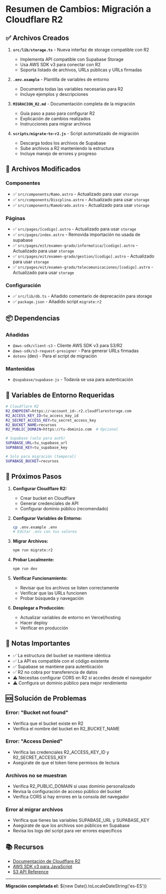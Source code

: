 # Resumen de Cambios: Migración a Cloudflare R2

## ✅ Archivos Creados

1. **`src/lib/storage.ts`** - Nueva interfaz de storage compatible con R2
   - Implementa API compatible con Supabase Storage
   - Usa AWS SDK v3 para conectar con R2
   - Soporta listado de archivos, URLs públicas y URLs firmadas

2. **`.env.example`** - Plantilla de variables de entorno
   - Documenta todas las variables necesarias para R2
   - Incluye ejemplos y descripciones

3. **`MIGRACION_R2.md`** - Documentación completa de la migración
   - Guía paso a paso para configurar R2
   - Explicación de cambios realizados
   - Instrucciones para migrar archivos

4. **`scripts/migrate-to-r2.js`** - Script automatizado de migración
   - Descarga todos los archivos de Supabase
   - Sube archivos a R2 manteniendo la estructura
   - Incluye manejo de errores y progreso

## 🔄 Archivos Modificados

### Componentes
- ✅ `src/components/Ramo.astro` - Actualizado para usar `storage`
- ✅ `src/components/Discplina.astro` - Actualizado para usar `storage`
- ✅ `src/components/RamoGrado.astro` - Actualizado para usar `storage`

### Páginas
- ✅ `src/pages/[codigo].astro` - Actualizado para usar `storage`
- ✅ `src/pages/index.astro` - Removida importación no usada de supabase
- ✅ `src/pages/eit/examen-grado/informatica/[codigo].astro` - Actualizado para usar `storage`
- ✅ `src/pages/eit/examen-grado/gestion/[codigo].astro` - Actualizado para usar `storage`
- ✅ `src/pages/eit/examen-grado/telecomunicaciones/[codigo].astro` - Actualizado para usar `storage`

### Configuración
- ✅ `src/lib/db.ts` - Añadido comentario de deprecación para storage
- ✅ `package.json` - Añadido script `migrate:r2`

## 📦 Dependencias

### Añadidas
- `@aws-sdk/client-s3` - Cliente AWS SDK v3 para S3/R2
- `@aws-sdk/s3-request-presigner` - Para generar URLs firmadas
- `dotenv` (dev) - Para el script de migración

### Mantenidas
- `@supabase/supabase-js` - Todavía se usa para autenticación

## 🔑 Variables de Entorno Requeridas

```bash
# Cloudflare R2
R2_ENDPOINT=https://<account_id>.r2.cloudflarestorage.com
R2_ACCESS_KEY_ID=tu_access_key_id
R2_SECRET_ACCESS_KEY=tu_secret_access_key
R2_BUCKET_NAME=recursos
R2_PUBLIC_DOMAIN=https://tu-dominio.com  # Opcional

# Supabase (solo para auth)
SUPABASE_URL=tu_supabase_url
SUPABASE_KEY=tu_supabase_key

# Solo para migración (temporal)
SUPABASE_BUCKET=recursos
```

## 🚀 Próximos Pasos

1. **Configurar Cloudflare R2:**
   - Crear bucket en Cloudflare
   - Generar credenciales de API
   - Configurar dominio público (recomendado)

2. **Configurar Variables de Entorno:**
   ```bash
   cp .env.example .env
   # Editar .env con tus valores
   ```

3. **Migrar Archivos:**
   ```bash
   npm run migrate:r2
   ```

4. **Probar Localmente:**
   ```bash
   npm run dev
   ```

5. **Verificar Funcionamiento:**
   - Revisar que los archivos se listen correctamente
   - Verificar que las URLs funcionen
   - Probar búsqueda y navegación

6. **Desplegar a Producción:**
   - Actualizar variables de entorno en Vercel/hosting
   - Hacer deploy
   - Verificar en producción

## 📝 Notas Importantes

- ✅ La estructura del bucket se mantiene idéntica
- ✅ La API es compatible con el código existente
- ✅ Supabase se mantiene para autenticación
- ✅ R2 no cobra por transferencia de datos
- ⚠️  Necesitas configurar CORS en R2 si accedes desde el navegador
- ⚠️  Configura un dominio público para mejor rendimiento

## 🆘 Solución de Problemas

### Error: "Bucket not found"
- Verifica que el bucket existe en R2
- Verifica el nombre del bucket en R2_BUCKET_NAME

### Error: "Access Denied"
- Verifica las credenciales R2_ACCESS_KEY_ID y R2_SECRET_ACCESS_KEY
- Asegúrate de que el token tiene permisos de lectura

### Archivos no se muestran
- Verifica R2_PUBLIC_DOMAIN si usas dominio personalizado
- Revisa la configuración de acceso público del bucket
- Verifica CORS si hay errores en la consola del navegador

### Error al migrar archivos
- Verifica que tienes las variables SUPABASE_URL y SUPABASE_KEY
- Asegúrate de que los archivos son públicos en Supabase
- Revisa los logs del script para ver errores específicos

## 📚 Recursos

- [Documentación de Cloudflare R2](https://developers.cloudflare.com/r2/)
- [AWS SDK v3 para JavaScript](https://docs.aws.amazon.com/sdk-for-javascript/v3/developer-guide/)
- [S3 API Reference](https://docs.aws.amazon.com/AmazonS3/latest/API/)

---

**Migración completada el:** ${new Date().toLocaleDateString('es-ES')}
